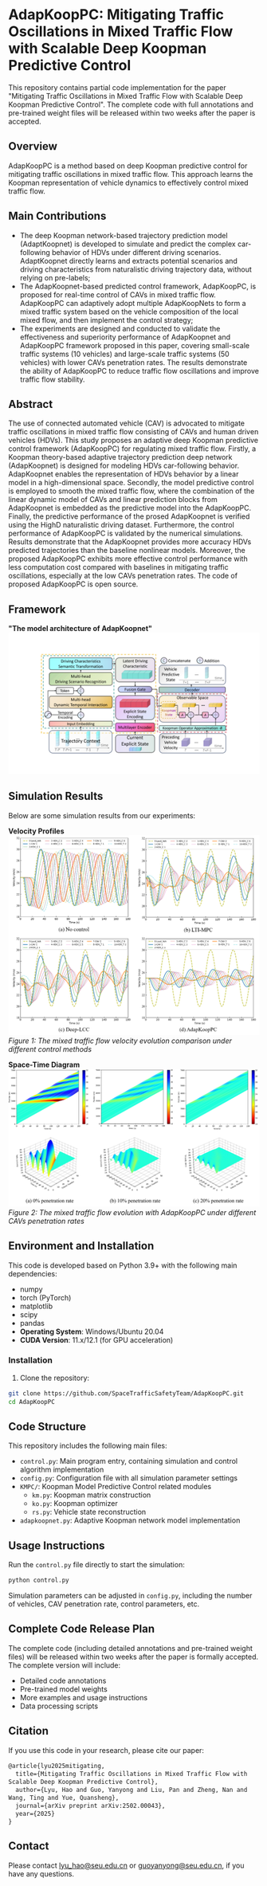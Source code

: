 #  AdapKoopPC: Mitigating Traffic Oscillations in Mixed Traffic Flow with Scalable Deep Koopman Predictive Control

This repository contains partial code implementation for the paper "Mitigating Traffic Oscillations in Mixed Traffic Flow with Scalable Deep Koopman Predictive Control". The complete code with full annotations and pre-trained weight files will be released within two weeks after the paper is accepted.

## Overview
AdapKoopPC is a method based on deep Koopman predictive control for mitigating traffic oscillations in mixed traffic flow. This approach learns the Koopman representation of vehicle dynamics to effectively control mixed traffic flow.

## Main Contributions

- The deep Koopman network-based trajectory prediction model (AdaptKoopnet) is developed to simulate and predict the complex car-following behavior of HDVs under different driving scenarios. AdaptKoopnet directly learns and extracts potential scenarios and driving characteristics from naturalistic driving trajectory data, without relying on pre-labels; 
- The AdapKoopnet-based predicted control framework, AdapKoopPC, is proposed for real-time control of CAVs in mixed traffic flow. AdapKoopPC can adaptively adopt multiple AdapKoopNets to form a mixed traffic system based on the vehicle composition of the local mixed flow, and then implement the control strategy;
- The experiments are designed and conducted to validate the effectiveness and superiority performance of AdapKoopnet and AdapKoopPC framework proposed in this paper, covering small-scale traffic systems (10 vehicles) and large-scale traffic systems (50 vehicles) with lower CAVs penetration rates. The results demonstrate the ability of AdapKoopPC to reduce traffic flow oscillations and improve traffic flow stability.

## Abstract

The use of connected automated vehicle (CAV) is advocated to mitigate traffic oscillations in mixed traffic flow consisting of CAVs and human driven vehicles (HDVs). This study proposes an adaptive deep Koopman predictive control framework (AdapKoopPC) for regulating mixed traffic flow. Firstly, a Koopman theory-based adaptive trajectory prediction deep network (AdapKoopnet) is designed for modeling HDVs car-following behavior. AdapKoopnet enables the representation of HDVs behavior by a linear model in a high-dimensional space. Secondly, the model predictive control is employed to smooth the mixed traffic flow, where the combination of the linear dynamic model of CAVs and linear prediction blocks from AdapKoopnet is embedded as the predictive model into the AdapKoopPC. Finally, the predictive performance of the prosed AdapKoopnet is verified using the HighD naturalistic driving dataset. Furthermore, the control performance of AdapKoopPC is validated by the numerical simulations. Results demonstrate that the AdapKoopnet provides more accuracy HDVs predicted trajectories than the baseline nonlinear models. Moreover, the proposed AdapKoopPC exhibits more effective control performance with less computation cost compared with baselines in mitigating traffic oscillations, especially at the low CAVs penetration rates. The code of proposed AdapKoopPC is open source.

## Framework

**"The model architecture of AdapKoopnet"**
![framework](./AdapKoopnet.png)

## Simulation Results

Below are some simulation results from our experiments:

**Velocity Profiles**
![Velocity Profiles](./velocity_profile.png)
*Figure 1: The mixed traffic flow velocity evolution comparison under different control methods*

**Space-Time Diagram**
![Mixed Traffic Flow Evolution](./Flow.png)
*Figure 2: The mixed traffic flow evolution with AdapKoopPC under different CAVs penetration rates*

## Environment and Installation

This code is developed based on Python 3.9+ with the following main dependencies:
- numpy
- torch (PyTorch)
- matplotlib
- scipy
- pandas
- **Operating System**: Windows/Ubuntu 20.04
- **CUDA Version**: 11.x/12.1 (for GPU acceleration)

### Installation

1. Clone the repository:
```bash
git clone https://github.com/SpaceTrafficSafetyTeam/AdapKoopPC.git
cd AdapKoopPC
```

## Code Structure

This repository includes the following main files:

- `control.py`: Main program entry, containing simulation and control algorithm implementation
- `config.py`: Configuration file with all simulation parameter settings
- `KMPC/`: Koopman Model Predictive Control related modules
  - `km.py`: Koopman matrix construction
  - `ko.py`: Koopman optimizer
  - `rs.py`: Vehicle state reconstruction
- `adapkoopnet.py`: Adaptive Koopman network model implementation

## Usage Instructions

Run the `control.py` file directly to start the simulation:

```bash
python control.py
```

Simulation parameters can be adjusted in `config.py`, including the number of vehicles, CAV penetration rate, control parameters, etc.

## Complete Code Release Plan

The complete code (including detailed annotations and pre-trained weight files) will be released within two weeks after the paper is formally accepted. The complete version will include:

- Detailed code annotations
- Pre-trained model weights
- More examples and usage instructions
- Data processing scripts

## Citation

If you use this code in your research, please cite our paper:

```
@article{lyu2025mitigating,
  title={Mitigating Traffic Oscillations in Mixed Traffic Flow with Scalable Deep Koopman Predictive Control},
  author={Lyu, Hao and Guo, Yanyong and Liu, Pan and Zheng, Nan and Wang, Ting and Yue, Quansheng},
  journal={arXiv preprint arXiv:2502.00043},
  year={2025}
}
```
## Contact
Please contact lyu_hao@seu.edu.cn or guoyanyong@seu.edu.cn, if you have any questions.

